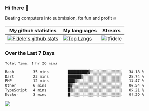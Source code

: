 ### Hi there 👋
<p>Beating computers into submission, for fun and profit 🔥</p>

|My github statistics|My languages|Streaks|
|-|-|-|
|[![Fidele's github stats](https://github-readme-stats.vercel.app/api?username=itfidele&count_private=true&show_icons=true&theme=dark&hide_title=true)](https://github.com/itfidele)|[![Top Langs](https://github-readme-stats.vercel.app/api/top-langs/?username=itfidele&show_icons=true&langs_count=8&theme=dark&layout=compact&hide_title=true)](https://github.com/itfidele)|![itfidele](https://github-readme-streak-stats.herokuapp.com/?user=itfidele&theme=dark)

### Over the Last 7 Days
<!--START_SECTION:waka-->

```txt
Total Time: 1 hr 26 mins

Bash         35 mins         █████████▓░░░░░░░░░░░░░░░   38.18 %
Dart         23 mins         ██████▒░░░░░░░░░░░░░░░░░░   25.74 %
PHP          12 mins         ███▒░░░░░░░░░░░░░░░░░░░░░   13.47 %
Other        6 mins          █▓░░░░░░░░░░░░░░░░░░░░░░░   06.54 %
TypeScript   4 mins          █▒░░░░░░░░░░░░░░░░░░░░░░░   05.21 %
Docker       3 mins          █░░░░░░░░░░░░░░░░░░░░░░░░   04.29 %
```

<!--END_SECTION:waka-->



![](https://komarev.com/ghpvc/?username=itfidele)
